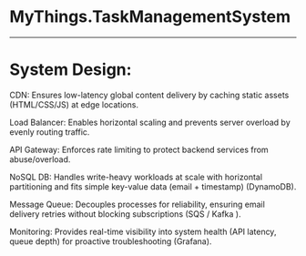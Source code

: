 # MyThings.TaskManagementSystem

---

# System Design:

CDN: Ensures low-latency global content delivery by caching static assets (HTML/CSS/JS) at edge locations.

Load Balancer: Enables horizontal scaling and prevents server overload by evenly routing traffic.

API Gateway: Enforces rate limiting to protect backend services from abuse/overload.

NoSQL DB: Handles write-heavy workloads at scale with horizontal partitioning and fits simple key-value data (email + timestamp) (DynamoDB).

Message Queue: Decouples processes for reliability, ensuring email delivery retries without blocking subscriptions (SQS / Kafka ).

Monitoring: Provides real-time visibility into system health (API latency, queue depth) for proactive troubleshooting (Grafana).
